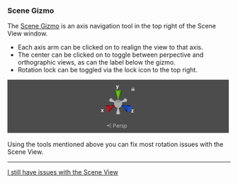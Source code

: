 ### Scene Gizmo

The [Scene Gizmo](https://docs.unity3d.com/Manual/SceneViewNavigation.html) is an axis navigation tool in the top right of the Scene View window.  
- Each axis arm can be clicked on to realign the view to that axis.  
- The center can be clicked on to toggle between perpective and orthographic views, as can the label below the gizmo.  
- Rotation lock can be toggled via the lock icon to the top right.  

![Scene Gizmo](scene-view-trumpets.png)

Using the tools mentioned above you can fix most rotation issues with the Scene View.

---
[I still have issues with the Scene View](Resetting%20Windows.md)